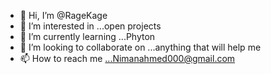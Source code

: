 - 👋 Hi, I’m @RageKage
- 👀 I’m interested in ...open projects
- 🌱 I’m currently learning ...Phyton
- 💞️ I’m looking to collaborate on ...anything that will help me
- 📫 How to reach me ...Nimanahmed000@gmail.com

<!---
RageKage/RageKage is a ✨ special ✨ repository because its `README.md` (this file) appears on your GitHub profile.
You can click the Preview link to take a look at your changes.
--->
